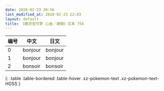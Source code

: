```yaml
---
date: 2020-02-23 20:56
last_modified_at: 2020-02-23 22:03
layout: default
title: 《精灵宝可梦 心金／魂银》文本 756
---
```

| 编号 | 中文 | 日文 |
| ---- | ---- | ---- |
| 0 | bonjour | bonjour |
| 1 | bonjour | bonjour |
| 2 | bonsoir | bonsoir |
{: .table .table-bordered .table-hover .xz-pokemon-text .xz-pokemon-text-HGSS }